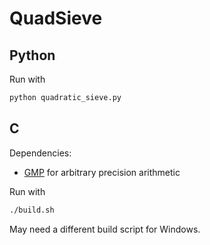 # QuadSieve
## Python
Run with
```bash
python quadratic_sieve.py
```

## C
Dependencies:
- [GMP](https://gmplib.org) for arbitrary precision arithmetic

Run with
```bash
./build.sh
```
May need a different build script for Windows.
